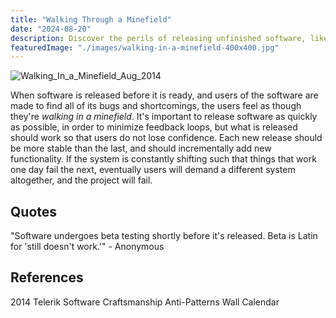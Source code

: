 ```yaml
---
title: "Walking Through a Minefield"
date: "2024-08-20"
description: Discover the perils of releasing unfinished software, likened to Walking through a Minefield. Understand why thorough testing is essential to avoid exposing users to bugs and instabilities
featuredImage: "./images/walking-in-a-minefield-400x400.jpg"
---
```


![Walking_In_a_Minefield_Aug_2014](images/walking-in-a-minefield-400x400.jpg)

When software is released before it is ready, and users of the software are made to find all of its bugs and shortcomings, the users feel as though they're _walking in a minefield_. It's important to release software as quickly as possible, in order to minimize feedback loops, but what is released should work so that users do not lose confidence. Each new release should be more stable than the last, and should incrementally add new functionality. If the system is constantly shifting such that things that work one day fail the next, eventually users will demand a different system altogether, and the project will fail.

## Quotes

"Software undergoes beta testing shortly before it's released. Beta is Latin for 'still doesn't work.'" - Anonymous

## References

2014 Telerik Software Craftsmanship Anti-Patterns Wall Calendar
